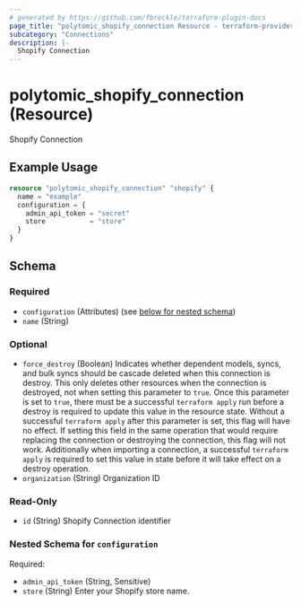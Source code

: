 ```yaml
---
# generated by https://github.com/fbreckle/terraform-plugin-docs
page_title: "polytomic_shopify_connection Resource - terraform-provider-polytomic"
subcategory: "Connections"
description: |-
  Shopify Connection
---
```


# polytomic_shopify_connection (Resource)

Shopify Connection

## Example Usage

```terraform
resource "polytomic_shopify_connection" "shopify" {
  name = "example"
  configuration = {
    admin_api_token = "secret"
    store           = "store"
  }
}
```

<!-- schema generated by tfplugindocs -->
## Schema

### Required

- `configuration` (Attributes) (see [below for nested schema](#nestedatt--configuration))
- `name` (String)

### Optional

- `force_destroy` (Boolean) Indicates whether dependent models, syncs, and bulk syncs should be cascade deleted when this connection is destroy. This only deletes other resources when the connection is destroyed, not when setting this parameter to `true`. Once this parameter is set to `true`, there must be a successful `terraform apply` run before a destroy is required to update this value in the resource state. Without a successful `terraform apply` after this parameter is set, this flag will have no effect. If setting this field in the same operation that would require replacing the connection or destroying the connection, this flag will not work. Additionally when importing a connection, a successful `terraform apply` is required to set this value in state before it will take effect on a destroy operation.
- `organization` (String) Organization ID

### Read-Only

- `id` (String) Shopify Connection identifier

<a id="nestedatt--configuration"></a>
### Nested Schema for `configuration`

Required:

- `admin_api_token` (String, Sensitive)
- `store` (String) Enter your Shopify store name.


